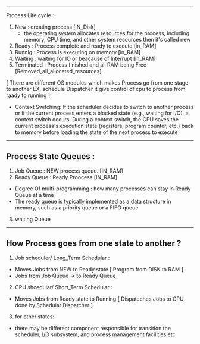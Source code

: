 -------------------------------------------
Process Life cycle : 

1) New : creating process [IN_Disk]
    - the operating system allocates resources for 
    the process, including memory, CPU time, and 
    other system resources then it's called new
2) Ready : Process complete and ready to execute [in_RAM]
3) Runnig : Process is executing on memory [in_RAM]
4) Waiting : waiting for IO or beacause of Interrupt [in_RAM]
5) Terminated : Process finished and all RAM being Free 
    [Removed_all_allocated_resources]

[ 
    There are different OS modules which makes Process 
    go from one stage to another EX. schedule Dispatcher
    it give control of cpu to process from raady to running
]
- Context Switching: 
If the scheduler decides to switch to another 
process or if the current process enters a blocked 
state (e.g., waiting for I/O), a context switch occurs. 
During a context switch, the CPU saves the current 
process's execution state (registers, program counter, 
etc.) back to memory before loading the state of the 
next process to execute
-------------------------------------------
Process State Queues :
 -
1) Job Queue : NEW process queue. [IN_RAM]
2) Ready Queue : Ready Proocess [IN_RAM]
  - Degree Of multi-programming : how many processes
    can stay in Ready Queue at a time
- The ready queue is typically implemented as 
a data structure in memory, such as a priority 
queue or a FIFO queue
3) waiting Queue

------------------------------------------------
 How Process goes from one state to another ?
------------------------------------------------
1) Job scheduler/ Long_Term Schedular : 
- Moves Jobs from NEW to Ready state
  [ Program from DISK to RAM ]
- Jobs from Job Queue -> to Ready Queue
2) CPU shcedular/ Short_Term Schedular :
- Moves Jobs from Ready state to Running 
 [ Dispateches Jobs to CPU done by Schedular Dispatcher ]
3) for other states:
- there may be different component responsible for transition
the scheduler, I/O subsystem, and process management facilities.etc
